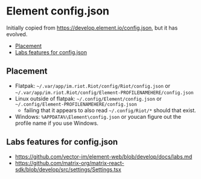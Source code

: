 # Element config.json

Initially copied from https://develop.element.io/config.json, but it has
evolved.

<!-- editorconfig-checker-disable -->
<!-- prettier-ignore-start -->

<!-- START doctoc generated TOC please keep comment here to allow auto update -->
<!-- DON'T EDIT THIS SECTION, INSTEAD RE-RUN doctoc TO UPDATE -->

- [Placement](#placement)
- [Labs features for config.json](#labs-features-for-configjson)

<!-- END doctoc generated TOC please keep comment here to allow auto update -->

<!-- prettier-ignore-end -->
<!-- editorconfig-checker-enable -->

## Placement

- Flatpak: `~/.var/app/im.riot.Riot/config/Riot/config.json`
  or `~/.var/app/im.riot.Riot/config/Element-PROFILENAMEHERE/config.json`
- Linux outside of flatpak: `~/.config/Element/config.json` or `~/.config/Element-PROFILENAMEHERE/config.json`
  - failing that it appears to also read `~/.config/Riot/*` should that exist.
- Windows: `%APPDATA%\Element\config.json` or youcan figure out the profile
  name if you use Windows.

## Labs features for config.json

- https://github.com/vector-im/element-web/blob/develop/docs/labs.md
- https://github.com/matrix-org/matrix-react-sdk/blob/develop/src/settings/Settings.tsx
